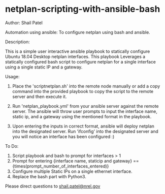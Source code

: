 # netplan-scripting-with-ansible-bash

Author: Shail Patel

Automation using ansible: To configure netplan using bash and ansible.

Description:

This is a simple user interactive ansible playbook to statically configure Ubuntu 18.04 Desktop netplan interfaces. This playbook Leverages a statically configured bash script to configure netplan for a single interface using a single static IP and a gateway.

Usage:

1. Place the 'scriptnetplan.sh' into the remote node manually or add a copy command into the provided playbook to copy the script to the remote server and then execute it.

2. Run 'netplan_playbook.yml' from your ansible server against the remote server. The ansible will throw user prompts to input the interface name, static ip, and a gateway using the mentioned format in the playbook.

3. Upon entering the inputs in correct format, ansible will deploy netplan into the designated server. Run 'ifconfig' into the designated server and you will notice an interface has been configured :)

To Do:

1. Script playbook and bash to prompt for interfaces > 1
2. Prompt for entering {interface name, staticip and gateway} == {times(prompt_number_of_interfaces_entered)}
3. Configure multiple Static IPs on a single ethernet interface.
4. Replace the bash part with Python3.

Please direct questions to shail.patel@nrel.gov
